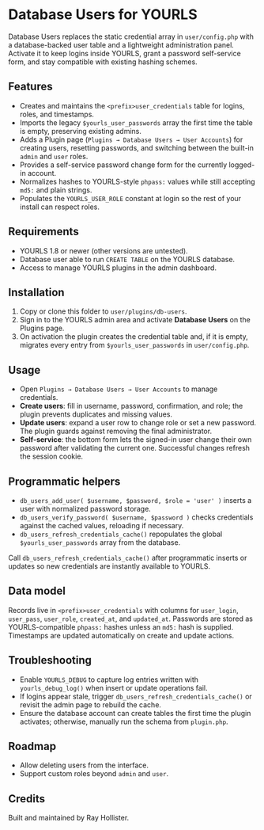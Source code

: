 # Database Users for YOURLS

Database Users replaces the static credential array in `user/config.php` with a database-backed user table and a lightweight administration panel. Activate it to keep logins inside YOURLS, grant a password self-service form, and stay compatible with existing hashing schemes.

## Features
- Creates and maintains the `<prefix>user_credentials` table for logins, roles, and timestamps.
- Imports the legacy `$yourls_user_passwords` array the first time the table is empty, preserving existing admins.
- Adds a Plugin page (`Plugins → Database Users → User Accounts`) for creating users, resetting passwords, and switching between the built-in `admin` and `user` roles.
- Provides a self-service password change form for the currently logged-in account.
- Normalizes hashes to YOURLS-style `phpass:` values while still accepting `md5:` and plain strings.
- Populates the `YOURLS_USER_ROLE` constant at login so the rest of your install can respect roles.

## Requirements
- YOURLS 1.8 or newer (other versions are untested).
- Database user able to run `CREATE TABLE` on the YOURLS database.
- Access to manage YOURLS plugins in the admin dashboard.

## Installation
1. Copy or clone this folder to `user/plugins/db-users`.
2. Sign in to the YOURLS admin area and activate **Database Users** on the Plugins page.
3. On activation the plugin creates the credential table and, if it is empty, migrates every entry from `$yourls_user_passwords` in `user/config.php`.

## Usage
- Open `Plugins → Database Users → User Accounts` to manage credentials.
- **Create users**: fill in username, password, confirmation, and role; the plugin prevents duplicates and missing values.
- **Update users**: expand a user row to change role or set a new password. The plugin guards against removing the final administrator.
- **Self-service**: the bottom form lets the signed-in user change their own password after validating the current one. Successful changes refresh the session cookie.

## Programmatic helpers
- `db_users_add_user( $username, $password, $role = 'user' )` inserts a user with normalized password storage.
- `db_users_verify_password( $username, $password )` checks credentials against the cached values, reloading if necessary.
- `db_users_refresh_credentials_cache()` repopulates the global `$yourls_user_passwords` array from the database.

Call `db_users_refresh_credentials_cache()` after programmatic inserts or updates so new credentials are instantly available to YOURLS.

## Data model
Records live in `<prefix>user_credentials` with columns for `user_login`, `user_pass`, `user_role`, `created_at`, and `updated_at`. Passwords are stored as YOURLS-compatible `phpass:` hashes unless an `md5:` hash is supplied. Timestamps are updated automatically on create and update actions.

## Troubleshooting
- Enable `YOURLS_DEBUG` to capture log entries written with `yourls_debug_log()` when insert or update operations fail.
- If logins appear stale, trigger `db_users_refresh_credentials_cache()` or revisit the admin page to rebuild the cache.
- Ensure the database account can create tables the first time the plugin activates; otherwise, manually run the schema from `plugin.php`.

## Roadmap
- Allow deleting users from the interface.
- Support custom roles beyond `admin` and `user`.

## Credits
Built and maintained by Ray Hollister.
